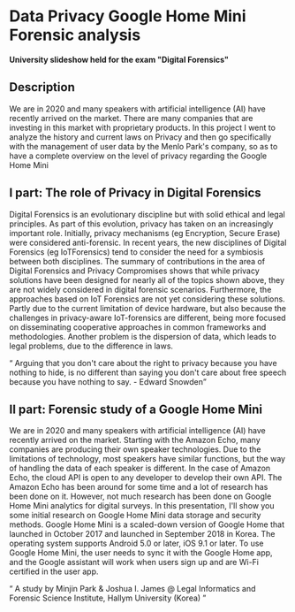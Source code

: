 <h1> Data Privacy Google Home Mini Forensic analysis </h1>
<b> University slideshow held for the exam "Digital Forensics" </b>

<h2> Description </h2>
<p> We are in 2020 and many speakers with artificial intelligence (AI) have recently arrived on the market. There are many companies that are investing in this market with proprietary products. In this project I went to analyze the history and current laws on Privacy and then go specifically with the management of user data by the Menlo Park's company, so as to have a complete overview on the level of privacy regarding the Google Home Mini </p>

<h2> I part: The role of Privacy in Digital Forensics  </h2>
<p> Digital Forensics is an evolutionary discipline but with solid ethical and legal principles. As part of this evolution, privacy has taken on an increasingly important role. Initially, privacy mechanisms (eg Encryption, Secure Erase) were considered anti-forensic. In recent years, the new disciplines of Digital Forensics (eg IoTForensics) tend to consider the need for a symbiosis between both disciplines. The summary of contributions in the area of Digital Forensics and Privacy Compromises shows that while privacy solutions have been designed for nearly all of the topics shown above, they are not widely considered in digital forensic scenarios. Furthermore, the approaches based on IoT Forensics are not yet considering these solutions. Partly due to the current limitation of device hardware, but also because the challenges in privacy-aware IoT-forensics are different, being more focused on disseminating cooperative approaches in common frameworks and methodologies. Another problem is the dispersion of data, which leads to legal problems, due to the difference in laws. </p>

<q> Arguing that you don't care about the right to privacy because you have nothing to hide, is no different than saying you don't care about free speech because you have nothing to say.                                                                                                      - Edward Snowden</p>

<h2> II part: Forensic study of a Google Home Mini  </h2>
<p> We are in 2020 and many speakers with artificial intelligence (AI) have recently arrived on the market. Starting with the Amazon Echo, many companies are producing their own speaker technologies. Due to the limitations of technology, most speakers have similar functions, but the way of handling the data of each speaker is different. In the case of Amazon Echo, the cloud API is open to any developer to develop their own API. The Amazon Echo has been around for some time and a lot of research has been done on it. However, not much research has been done on Google Home Mini analytics for digital surveys. In this presentation, I'll show you some initial research on Google Home Mini data storage and security methods. Google Home Mini is a scaled-down version of Google Home that launched in October 2017 and launched in September 2018 in Korea. The operating system supports Android 5.0 or later, iOS 9.1 or later. To use Google Home Mini, the user needs to sync it with the Google Home app, and the Google assistant will work when users sign up and are Wi-Fi certified in the user app. </p>

<q> A study by Minjin Park & Joshua I. James @ Legal Informatics and Forensic Science Institute, Hallym University (Korea) </q>
